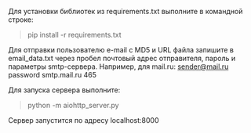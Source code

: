 Для установки библиотек из requirements.txt выполните в командной строке:
>pip install -r requirements.txt

Для отправки пользователю e-mail с MD5 и URL файла запишите в email_data.txt через пробел почтовый адрес отправителя, пароль и параметры smtp-сервера.
Например, для mail.ru:
sender@mail.ru password smtp.mail.ru 465

Для запуска сервера выполните:
> python -m aiohttp_server.py

Сервер запустится по адресу localhost:8000
